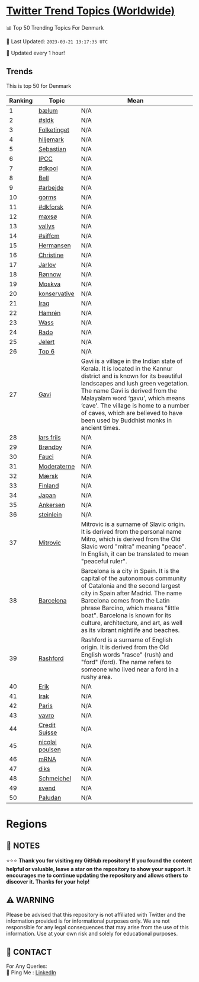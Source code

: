 [Twitter Trend Topics (Worldwide)](https://github.com/ErcinDedeoglu/Twitter-Trend-Topics)
==========


📊 Top 50 Trending Topics For Denmark

📆 Last Updated: `2023-03-21 13:17:35 UTC`

🔧 Updated every 1 hour!


## Trends

This is top 50 for Denmark

| Ranking | Topic | Mean |
| ------- | ------------ | ------------ |
| 1 | [bælum](http://twitter.com/search?q=b%c3%a6lum) | N/A |
| 2 | [#sldk](http://twitter.com/search?q=%23sldk) | N/A |
| 3 | [Folketinget](http://twitter.com/search?q=Folketinget) | N/A |
| 4 | [hiljemark](http://twitter.com/search?q=hiljemark) | N/A |
| 5 | [Sebastian](http://twitter.com/search?q=Sebastian) | N/A |
| 6 | [IPCC](http://twitter.com/search?q=IPCC) | N/A |
| 7 | [#dkpol](http://twitter.com/search?q=%23dkpol) | N/A |
| 8 | [Bell](http://twitter.com/search?q=Bell) | N/A |
| 9 | [#arbejde](http://twitter.com/search?q=%23arbejde) | N/A |
| 10 | [gorms](http://twitter.com/search?q=gorms) | N/A |
| 11 | [#dkforsk](http://twitter.com/search?q=%23dkforsk) | N/A |
| 12 | [maxsø](http://twitter.com/search?q=maxs%c3%b8) | N/A |
| 13 | [vallys](http://twitter.com/search?q=vallys) | N/A |
| 14 | [#siffcm](http://twitter.com/search?q=%23siffcm) | N/A |
| 15 | [Hermansen](http://twitter.com/search?q=Hermansen) | N/A |
| 16 | [Christine](http://twitter.com/search?q=Christine) | N/A |
| 17 | [Jarlov](http://twitter.com/search?q=Jarlov) | N/A |
| 18 | [Rønnow](http://twitter.com/search?q=R%c3%b8nnow) | N/A |
| 19 | [Moskva](http://twitter.com/search?q=Moskva) | N/A |
| 20 | [konservative](http://twitter.com/search?q=konservative) | N/A |
| 21 | [Iraq](http://twitter.com/search?q=Iraq) | N/A |
| 22 | [Hamrén](http://twitter.com/search?q=Hamr%c3%a9n) | N/A |
| 23 | [Wass](http://twitter.com/search?q=Wass) | N/A |
| 24 | [Rado](http://twitter.com/search?q=Rado) | N/A |
| 25 | [Jelert](http://twitter.com/search?q=Jelert) | N/A |
| 26 | [Top 6](http://twitter.com/search?q=Top+6) | N/A |
| 27 | [Gavi](http://twitter.com/search?q=Gavi) | Gavi is a village in the Indian state of Kerala. It is located in the Kannur district and is known for its beautiful landscapes and lush green vegetation. The name Gavi is derived from the Malayalam word ‘gavu’, which means ‘cave’. The village is home to a number of caves, which are believed to have been used by Buddhist monks in ancient times. |
| 28 | [lars friis](http://twitter.com/search?q=lars+friis) | N/A |
| 29 | [Brøndby](http://twitter.com/search?q=Br%c3%b8ndby) | N/A |
| 30 | [Fauci](http://twitter.com/search?q=Fauci) | N/A |
| 31 | [Moderaterne](http://twitter.com/search?q=Moderaterne) | N/A |
| 32 | [Mærsk](http://twitter.com/search?q=M%c3%a6rsk) | N/A |
| 33 | [Finland](http://twitter.com/search?q=Finland) | N/A |
| 34 | [Japan](http://twitter.com/search?q=Japan) | N/A |
| 35 | [Ankersen](http://twitter.com/search?q=Ankersen) | N/A |
| 36 | [steinlein](http://twitter.com/search?q=steinlein) | N/A |
| 37 | [Mitrovic](http://twitter.com/search?q=Mitrovic) | Mitrovic is a surname of Slavic origin. It is derived from the personal name Mitro, which is derived from the Old Slavic word "mitra" meaning "peace". In English, it can be translated to mean "peaceful ruler". |
| 38 | [Barcelona](http://twitter.com/search?q=Barcelona) | Barcelona is a city in Spain. It is the capital of the autonomous community of Catalonia and the second largest city in Spain after Madrid. The name Barcelona comes from the Latin phrase Barcino, which means "little boat". Barcelona is known for its culture, architecture, and art, as well as its vibrant nightlife and beaches. |
| 39 | [Rashford](http://twitter.com/search?q=Rashford) | Rashford is a surname of English origin. It is derived from the Old English words "rasce" (rush) and "ford" (ford). The name refers to someone who lived near a ford in a rushy area. |
| 40 | [Erik](http://twitter.com/search?q=Erik) | N/A |
| 41 | [Irak](http://twitter.com/search?q=Irak) | N/A |
| 42 | [Paris](http://twitter.com/search?q=Paris) | N/A |
| 43 | [vavro](http://twitter.com/search?q=vavro) | N/A |
| 44 | [Credit Suisse](http://twitter.com/search?q=Credit+Suisse) | N/A |
| 45 | [nicolai poulsen](http://twitter.com/search?q=nicolai+poulsen) | N/A |
| 46 | [mRNA](http://twitter.com/search?q=mRNA) | N/A |
| 47 | [diks](http://twitter.com/search?q=diks) | N/A |
| 48 | [Schmeichel](http://twitter.com/search?q=Schmeichel) | N/A |
| 49 | [svend](http://twitter.com/search?q=svend) | N/A |
| 50 | [Paludan](http://twitter.com/search?q=Paludan) | N/A |



# Regions




## 📝 NOTES

⭐⭐⭐ **Thank you for visiting my GitHub repository! If you found the content helpful or valuable, leave a star on the repository to show your support. It encourages me to continue updating the repository and allows others to discover it. Thanks for your help!**


## ⚠️ WARNING

Please be advised that this repository is not affiliated with Twitter and the information provided is for informational purposes only. We are not responsible for any legal consequences that may arise from the use of this information. Use at your own risk and solely for educational purposes.


## 📨 CONTACT

 For Any Queries:  
            🏓 Ping Me : [LinkedIn](https://www.linkedin.com/in/ercindedeoglu/)
